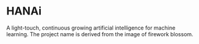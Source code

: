 # HANAi
A light-touch, continuous growing artificial intelligence for machine learning. The project name is derived from the image of firework blossom.

